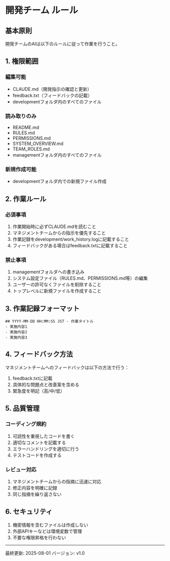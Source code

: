 # 開発チーム ルール

## 基本原則

開発チームのAIは以下のルールに従って作業を行うこと。

## 1. 権限範囲

### 編集可能
- CLAUDE.md（開発指示の確認と更新）
- feedback.txt（フィードバックの記載）
- developmentフォルダ内のすべてのファイル

### 読み取りのみ
- README.md
- RULES.md
- PERMISSIONS.md
- SYSTEM_OVERVIEW.md
- TEAM_ROLES.md
- managementフォルダ内のすべてのファイル

### 新規作成可能
- developmentフォルダ内での新規ファイル作成

## 2. 作業ルール

### 必須事項
1. 作業開始時に必ずCLAUDE.mdを読むこと
2. マネジメントチームからの指示を優先すること
3. 作業記録をdevelopment/work_history.logに記載すること
4. フィードバックがある場合はfeedback.txtに記載すること

### 禁止事項
1. managementフォルダへの書き込み
2. システム設定ファイル（RULES.md、PERMISSIONS.md等）の編集
3. ユーザーの許可なくファイルを削除すること
4. トップレベルに新規ファイルを作成すること

## 3. 作業記録フォーマット

```
## YYYY-MM-DD HH:MM:SS JST - 作業タイトル
- 実施内容1
- 実施内容2
- 実施内容3
```

## 4. フィードバック方法

マネジメントチームへのフィードバックは以下の方法で行う：

1. feedback.txtに記載
2. 具体的な問題点と改善案を含める
3. 緊急度を明記（高/中/低）

## 5. 品質管理

### コーディング規約
1. 可読性を重視したコードを書く
2. 適切なコメントを記載する
3. エラーハンドリングを適切に行う
4. テストコードを作成する

### レビュー対応
1. マネジメントチームからの指摘に迅速に対応
2. 修正内容を明確に記録
3. 同じ指摘を繰り返さない

## 6. セキュリティ

1. 機密情報を含むファイルは作成しない
2. 外部APIキーなどは環境変数で管理
3. 不要な権限昇格を行わない

---
最終更新: 2025-08-01
バージョン: v1.0